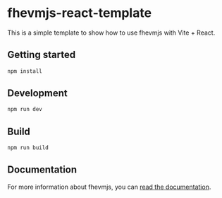 # fhevmjs-react-template

This is a simple template to show how to use fhevmjs with Vite + React.

## Getting started

```bash
npm install
```

## Development

```bash
npm run dev
```

## Build

```bash
npm run build
```

## Documentation

For more information about fhevmjs, you can [read the documentation](https://docs.zama.ai/fhevm).
